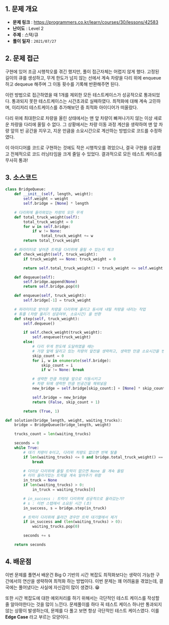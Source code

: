 ## 1. 문제 개요

- **문제 링크** : https://programmers.co.kr/learn/courses/30/lessons/42583
- **난이도** : Level 2
- **주제** : 스택/큐
- **풀이 일자** : `2021/07/27`

## 2. 문제 접근

구현에 있어 조금 시행착오를 겪긴 했지만, 풀이 접근자체는 어렵지 않게 했다. 고정된 길이의 큐를 생성하고, 무게 한도가 넘지 않는 선에서 계속 차량을 다리 위에 enqueue 하고 dequeue 해주며 그 이동 횟수를 기록해 반환해주면 된다.

이런 방법으로 접근하였을 때 1개를 제외한 모든 테스트케이스가 성공적으로 통과되었다. 통과되지 못한 테스트케이스는 시간초과로 실패하였다. 최적화에 대해 계속 고민하며, 이리저리 테스트케이스를 추가해보던 중 최적화 아이디어가 떠올랐다.

다리 위에 최대한으로 차량을 올린 상태에서는 맨 앞 차량이 빠져나가지 않는 이상 새로운 차량을 다리에 올릴 수 없다. 그 상황에서는 차량 이동 과정 계산을 생략하여 맨 앞 차량 앞의 빈 공간을 지우고, 지운 만큼을 소요시간으로 계산하는 방법으로 코드를 수정하였다.

이 아이디어를 코드로 구현하는 것에도 작은 시행착오를 겪었으나, 결국 구현을 성공했고 전체적으로 코드 러닝타임을 크게 줄일 수 있었다. 결과적으로 모든 테스트 케이스를 무사히 통과!

## 3. 소스코드

```python
class BridgeQueue:
    def __init__(self, length, weight):
        self.weight = weight
        self.bridge = [None] * length

    # 다리위에 올라와있는 차량의 모든 무게
    def total_truck_weight(self):
        total_truck_weight = 0
        for w in self.bridge:
            if w != None:
                total_truck_weight += w
        return total_truck_weight

    # 파라미터로 넣어준 트럭을 다리위에 올릴 수 있는지 체크
    def check_weight(self, truck_weight):
        if truck_weight == None: truck_weight = 0

        return self.total_truck_weight() + truck_weight <= self.weight

    def dequeue(self):
        self.bridge.append(None)
        return self.bridge.pop(0)

    def enqueue(self, truck_weight):
        self.bridge[-1] = truck_weight

    # 파라미터로 받아온 차량을 다리위에 올리고 동시에 내릴 차량을 내리는 작업
    # 튜플 (차량 올리기 성공여부, 소요시간) 을 반환
    def step(self, truck_weight):
        self.dequeue()

        if self.check_weight(truck_weight):
            self.enqueue(truck_weight)
        else:
            # 다리 무게 한도에 도달하였을 때는
            # 가장 앞에 달리고 있는 차량의 앞칸을 생략하고, 생략한 만큼 소요시간을 반환
            skip_count = 0
            for i, w in enumerate(self.bridge):
                skip_count = i
                if w != None: break

            # 생략한 만큼 차량을 앞으로 이동시키고
            # 차량 뒤에 생략한 만큼 빈공간을 채워넣음
            new_bridge = self.bridge[skip_count:] + [None] * skip_count

            self.bridge = new_bridge
            return (False, skip_count + 1)

        return (True, 1)

def solution(bridge_length, weight, waiting_trucks):
    bridge = BridgeQueue(bridge_length, weight)

    trucks_count = len(waiting_trucks)

    seconds = 0
    while True:
        # 대기 차량이 0이고, 다리위 차량도 없으면 반복 탈출
        if len(waiting_trucks) <= 0 and bridge.total_truck_weight() == 0:
            break

        # 더이상 다리위에 올릴 트럭이 없으면 None 을 계속 올림
        # 이미 올라가있는 트럭을 계속 밀어주기 위함
        in_truck = None
        if len(waiting_trucks) > 0:
            in_truck = waiting_trucks[0]

        # in_success : 트럭이 다리위에 성공적으로 올라갔는가?
        # s : 이번 스텝에서 소요된 시간 (초)
        in_success, s = bridge.step(in_truck)

        # 트럭이 다리위에 올라간 경우만 트럭 대기열에서 제거
        if in_success and (len(waiting_trucks) > 0):
            waiting_trucks.pop(0)

        seconds += s

    return seconds
```

## 4. 배운점

이번 문제를 풀면서 배운건 Big O 기반의 시간 복잡도 최적화보다는 생략이 가능한 구간에서의 연산을 생략하여 최적화 하는 방법이다. 이번 문제는 꽤 어려움을 겪었는데, 결국에는 풀어냈다는 사실에 자신감이 많이 생겼다. 😁

또한 시간 복잡도에 대한 예외처리를 하기 위해서는 극단적인 테스트 케이스를 작성할 줄 알아야한다는 것을 많이 느낀다. 문제풀이를 하다 꼭 테스트 케이스 하나만 통과되지 않는 상황이 발생하는데, 문제를 다 풀고 보면 항상 극단적인 테스트 케이스였다. 이를 **Edge Case** 라고 부르는 모양이다.
